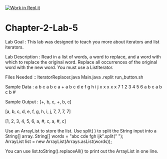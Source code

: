 [![Work in Repl.it](https://classroom.github.com/assets/work-in-replit-14baed9a392b3a25080506f3b7b6d57f295ec2978f6f33ec97e36a161684cbe9.svg)](https://classroom.github.com/online_ide?assignment_repo_id=4472993&assignment_repo_type=AssignmentRepo)
# Chapter-2-Lab-5

Lab Goal :   This lab was designed to teach you more about iterators and list iterators.


Lab Description :   Read in a list of words, a word to replace, and a word with which to replace the original word.   Replace all occurrences of the original word with the new word.  You must use a ListIterator.
			


Files Needed ::
IteratorReplacer.java
Main.java
.replit
run_button.sh


Sample Data : 
a b c a b c     a    +
a b c d e f g h i j x x x x     x     7
1 2 3 4 5 6 a b c a b c     b     #	


	
Sample Output :
[+, b, c, +, b, c]


[a, b, c, d, e, f, g, h, i, j, 7, 7, 7, 7]


[1, 2, 3, 4, 5, 6, a, #, c, a, #, c]


Use an ArrayList to store the list.
Use split( ) to split the String input into a String[] array.
String[] words = "abc cde fgh ijk".split(" ");   
ArrayList<String> list = new ArrayList<String>(Arrays.asList(words));

You can use list.toString().replaceAll() to print out the ArrayList in one line.
